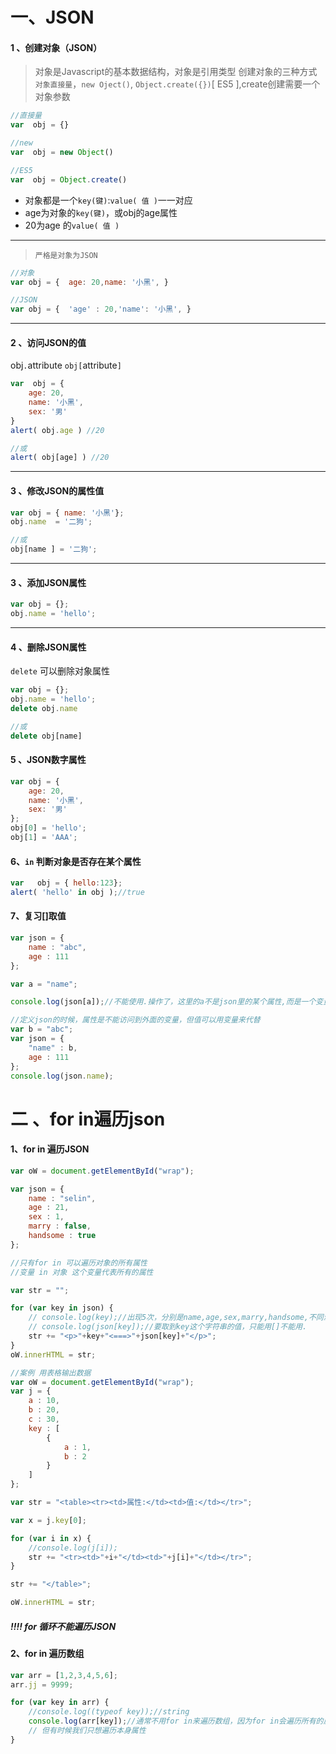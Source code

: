 # 一、JSON

#### 1 、创建对象（JSON）

> 对象是Javascript的基本数据结构，对象是引用类型 
> 创建对象的三种方式 `对象直接量`，`new Oject()`, `Object.create({})`[ ES5 ],create创建需要一个对象参数

```javascript
//直接量
var  obj = {}

//new
var  obj = new Object()

//ES5
var  obj = Object.create()
```

- 对象都是一个`key(键)`:`value( 值 )`一一对应
- age为对象的`key(键)`，或obj的age属性
- 20为age 的`value( 值 )`

------

> ```
> 严格是对象为JSON
> ```

```javascript
//对象
var obj = {  age: 20,name: '小黑', }

//JSON
var obj = {  'age' : 20,'name': '小黑', }
```

------

#### 2 、访问JSON的值

obj`.`attribute 
`obj[`attribute`]`

```javascript
var  obj = {
	age: 20,
    name: '小黑',
    sex: '男'
}
alert( obj.age ) //20

//或
alert( obj[age] ) //20
```

------

#### 3 、修改JSON的属性值

```javascript
var obj = { name: '小黑'};
obj.name  = '二狗';

//或
obj[name ] = '二狗';
```

------

#### 3 、添加JSON属性

```javascript
var obj = {};
obj.name = 'hello';
```

------

#### 4 、删除JSON属性

`delete` 可以删除对象属性

```javascript
var obj = {};
obj.name = 'hello';
delete obj.name 

//或
delete obj[name] 
```

#### 5 、JSON数字属性

```javascript
var obj = {
    age: 20,
    name: '小黑',
    sex: '男'
};
obj[0] = 'hello';
obj[1] = 'AAA';
```

#### 6、`in` 判断对象是否存在某个属性

```javascript
var   obj = { hello:123};
alert( 'hello' in obj );//true
```

#### 7、复习[]取值

```javascript
var json = {
    name : "abc",
    age : 111
};

var a = "name";

console.log(json[a]);//不能使用.操作了，这里的a不是json里的某个属性,而是一个变量，且是字符串所以用[]

//定义json的时候，属性是不能访问到外面的变量，但值可以用变量来代替
var b = "abc";
var json = {
    "name" : b,
    age : 111
};
console.log(json.name);
```

# 二 、for in遍历json

#### 1、for in 遍历JSON

```javascript
var oW = document.getElementById("wrap");

var json = {
    name : "selin",
    age : 21,
    sex : 1,
    marry : false,
    handsome : true
};

//只有for in 可以遍历对象的所有属性
//变量 in 对象 这个变量代表所有的属性

var str = "";

for (var key in json) {
    // console.log(key);//出现5次，分别是name,age,sex,marry,handsome,不同浏览器的排序规则可能不同
    // console.log(json[key]);//要取到key这个字符串的值，只能用[]不能用.
    str += "<p>"+key+"<===>"+json[key]+"</p>";
}
oW.innerHTML = str;
```

```javascript
//案例 用表格输出数据
var oW = document.getElementById("wrap");
var j = {
    a : 10,
    b : 20,
    c : 30,
    key : [
        {
            a : 1,
            b : 2
        }
    ]
};

var str = "<table><tr><td>属性:</td><td>值:</td></tr>";

var x = j.key[0];

for (var i in x) {
    //console.log(j[i]);
    str += "<tr><td>"+i+"</td><td>"+j[i]+"</td></tr>";
}

str += "</table>";

oW.innerHTML = str;
```

##### !!!! for 循环不能遍历JSON

#### 2、for in 遍历数组

```javascript
var arr = [1,2,3,4,5,6];
arr.jj = 9999;

for (var key in arr) {
    //console.log((typeof key));//string
    console.log(arr[key]);//通常不用for in来遍历数组，因为for in会遍历所有的属性包括自定义属性，
    // 但有时候我们只想遍历本身属性
}
```

